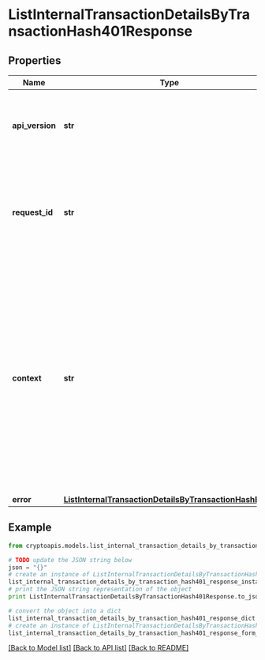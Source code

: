 # ListInternalTransactionDetailsByTransactionHash401Response


## Properties
Name | Type | Description | Notes
------------ | ------------- | ------------- | -------------
**api_version** | **str** | Specifies the version of the API that incorporates this endpoint. | 
**request_id** | **str** | Defines the ID of the request. The &#x60;requestId&#x60; is generated by Crypto APIs and it&#39;s unique for every request. | 
**context** | **str** | In batch situations the user can use the context to correlate responses with requests. This property is present regardless of whether the response was successful or returned as an error. &#x60;context&#x60; is specified by the user. | [optional] 
**error** | [**ListInternalTransactionDetailsByTransactionHashE401**](ListInternalTransactionDetailsByTransactionHashE401.md) |  | 

## Example

```python
from cryptoapis.models.list_internal_transaction_details_by_transaction_hash401_response import ListInternalTransactionDetailsByTransactionHash401Response

# TODO update the JSON string below
json = "{}"
# create an instance of ListInternalTransactionDetailsByTransactionHash401Response from a JSON string
list_internal_transaction_details_by_transaction_hash401_response_instance = ListInternalTransactionDetailsByTransactionHash401Response.from_json(json)
# print the JSON string representation of the object
print ListInternalTransactionDetailsByTransactionHash401Response.to_json()

# convert the object into a dict
list_internal_transaction_details_by_transaction_hash401_response_dict = list_internal_transaction_details_by_transaction_hash401_response_instance.to_dict()
# create an instance of ListInternalTransactionDetailsByTransactionHash401Response from a dict
list_internal_transaction_details_by_transaction_hash401_response_form_dict = list_internal_transaction_details_by_transaction_hash401_response.from_dict(list_internal_transaction_details_by_transaction_hash401_response_dict)
```
[[Back to Model list]](../README.md#documentation-for-models) [[Back to API list]](../README.md#documentation-for-api-endpoints) [[Back to README]](../README.md)


